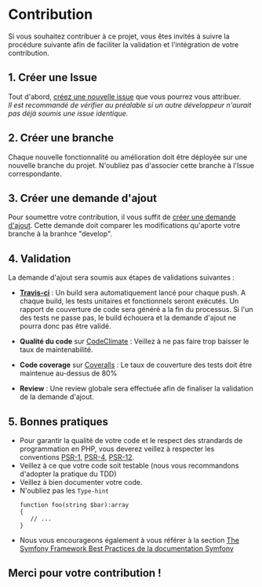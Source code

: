 # Contribution

Si vous souhaitez contribuer à ce projet, vous êtes invités à suivre la procédure suivante afin de faciliter la validation et l'intégration de votre contribution.

## 1. Créer une Issue<br>
   Tout d'abord, [créez une nouvelle issue](https://github.com/LFZDavid/Todolist/issues) que vous pourrez vous attribuer.<br> _Il est recommandé de vérifier au préalable si un autre développeur n'aurait pas déjà soumis une issue identique._

## 2. Créer une branche<br>
   Chaque nouvelle fonctionnalité ou amélioration doit être déployée sur une nouvelle branche du projet. N'oubliez pas d'associer cette branche à l'Issue correspondante.

## 3. Créer une demande d'ajout<br>
   Pour soumettre votre contribution, il vous suffit de [créer une demande d'ajout](https://github.com/LFZDavid/Todolist/pulls). Cette demande doit comparer les modifications qu'aporte votre branche à la branhce "develop".

## 4. Validation
   La demande d'ajout sera soumis aux étapes de validations suivantes :
   * __[Travis-ci](https://app.travis-ci.com/github/LFZDavid/Todolist/branches)__ : Un build sera automatiquement lancé pour chaque push. A chaque build, les tests unitaires et fonctionnels seront exécutés. Un rapport de couverture de code sera généré a la fin du processus. Si l'un des tests ne passe pas, le build échouera et la demande d'ajout ne pourra donc pas être validé.
   
   * __Qualité du code__ sur [CodeClimate](https://codeclimate.com/github/LFZDavid/Todolist/branches) :  Veillez à ne pas faire trop baisser le taux de maintenabilité.
   
   * __Code coverage__ sur [Coveralls](https://coveralls.io/github/LFZDavid/Todolist) : Le taux de couverture des tests doit être maintenue au-dessus de 80% 
   
   * __Review__ : Une review globale sera effectuée afin de finaliser la validation de la demande d'ajout.

## 5. Bonnes pratiques
   * Pour garantir la qualité de votre code et le respect des strandards de programmation en PHP, vous deverez veillez à respecter les conventions [PSR-1](https://www.php-fig.org/psr/psr-1/), [PSR-4](https://www.php-fig.org/psr/psr-4/), [PSR-12](https://www.php-fig.org/psr/psr-12/).
   * Veillez à ce que votre code soit testable (nous vous recommandons d'adopter la pratique du TDD)
   * Veillez à bien documenter votre code.
   * N'oubliez pas les `Type-hint`
      ```
      function foo(string $bar):array
      {
         // ...
      }
      ```
   * Nous vous encourageons également à vous référer à la section [The Symfony Framework Best Practices de la documentation Symfony](https://symfony.com/doc/4.4/best_practices.html)

## Merci pour votre contribution !